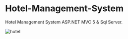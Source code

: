 # Hotel-Management-System
Hotel Management System ASP.NET MVC 5 & Sql Server.

![hotel](https://user-images.githubusercontent.com/55732539/131653740-e40d90db-e5c4-4dca-8914-baa6b68c4f9e.jpg)
